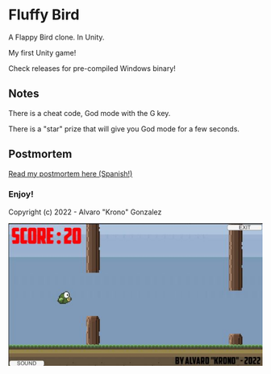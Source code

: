 # Fluffy Bird

A Flappy Bird clone. In Unity.

My first Unity game! 

Check releases for pre-compiled Windows binary!

## Notes

There is a cheat code, God mode with the G key.

There is a "star" prize that will give you God mode for a few seconds.

## Postmortem

[Read my postmortem here (Spanish!)](POSTMORTEM.md)

### Enjoy!

Copyright (c) 2022 - Alvaro "Krono" Gonzalez

![Screenshoot](screenshoot_gameplay.jpg)